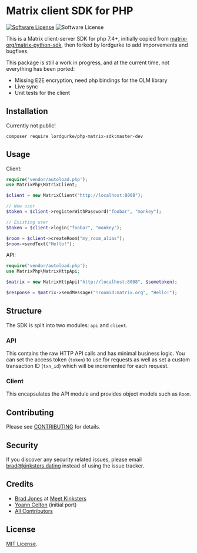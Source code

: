# Matrix client SDK for PHP
[![Software License][ico-license]](LICENSE.md)
![Software License][ico-downloads]

This is a Matrix client-server SDK for php 7.4+, initially copied from
[matrix-org/matrix-python-sdk][python-pck], then forked by lordgurke to add imporvements and bugfixes.

This package is still a work in progress, and at the current time, not everything has been ported:
- Missing E2E encryption, need php bindings for the OLM library
- Live sync
- Unit tests for the client

## Installation

Currently not public!
```
composer require lordgurke/php-matrix-sdk:master-dev
```

## Usage
Client:
```php
require('vendor/autoload.php');
use MatrixPhp\MatrixClient;

$client = new MatrixClient("http://localhost:8008");

// New user
$token = $client->registerWithPassword("foobar", "monkey");

// Existing user
$token = $client->login("foobar", "monkey");

$room = $client->createRoom("my_room_alias");
$room->sendText("Hello!");
```

API:
```php
require('vendor/autoload.php');
use MatrixPhp\MatrixHttpApi;

$matrix = new MatrixHttpApi("http://localhost:8008", $sometoken);

$response = $matrix->sendMessage("!roomid:matrix.org", "Hello!");
```

## Structure
The SDK is split into two modules: ``api`` and ``client``.

### API
This contains the raw HTTP API calls and has minimal business logic. You can
set the access token (``token``) to use for requests as well as set a custom
transaction ID (``txn_id``) which will be incremented for each request.

### Client
This encapsulates the API module and provides object models such as ``Room``.

## Contributing

Please see [CONTRIBUTING](CONTRIBUTING.md) for details.

## Security

If you discover any security related issues, please email brad@kinksters.dating
instead of using the issue tracker.

## Credits

- [Brad Jones](https://github.com/bradjones1) at [Meet Kinksters](https://tech.kinksters.dating)
- [Yoann Celton](https://github.com/Aryess) (initial port)
- [All Contributors](https://github.com/meet-kinksters/php-matrix-sdk/graphs/contributors)

## License

[MIT License](LICENSE.md).

[ico-version]: https://img.shields.io/packagist/v/lordgurke/php-matrix-sdk.svg?style=flat-square
[ico-license]: https://img.shields.io/badge/license-MIT-brightgreen.svg?style=flat-square
[ico-downloads]: https://img.shields.io/packagist/dt/lordgurke/php-matrix-sdk.svg?style=flat-square
[python-pck]: https://github.com/matrix-org/matrix-python-sdk
